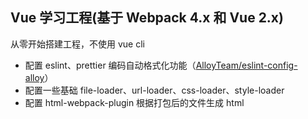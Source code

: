 ## Vue 学习工程(基于 Webpack 4.x 和 Vue 2.x)

从零开始搭建工程，不使用 vue cli

- 配置 eslint、prettier 编码自动格式化功能（[AlloyTeam/eslint-config-alloy](https://github.com/AlloyTeam/eslint-config-alloy/blob/master/README.zh-CN.md)）
- 配置一些基础 file-loader、url-loader、css-loader、style-loader
- 配置 html-webpack-plugin 根据打包后的文件生成 html
